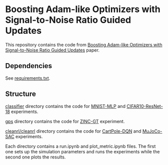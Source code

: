 # Boosting Adam-like Optimizers with Signal-to-Noise Ratio Guided Updates

This repository contains the code from [Boosting Adam-like Optimizers with Signal-to-Noise Ratio Guided Updates](https://openreview.net/forum?id=5nN5nnRlnW&noteId=5nN5nnRlnW) paper. 

## Dependencies
See [requirements.txt](requirements.txt).

## Structure
[classifier](classifier) directory contains the code for [MNIST-MLP](classifier/main.py) and [CIFAR10-ResNet-18](classifier/main_kuangliu.py) experiments.

[gps](gps) directory contains the code for [ZINC-GT](gps/graph_gps.py) experiment.

[cleanrl/cleanrl](cleanrl/cleanrl) directory contains the code for [CartPole-DQN](cleanrl/cleanrl/dqn.py) and [MuJoCo-SAC](cleanrl/cleanrl/sac_continuous_action.py) experiments.

Each directory contains a run.ipynb and plot_metric.ipynb files. The first one sets up the simulation parameters and runs the experiments while the second one plots the results.

